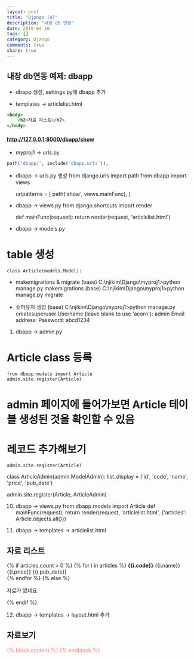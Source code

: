 ```yaml
---
layout: post
title: "Django (4)"
description: "내장 db 연동"
date: 2019-04-16
tags: []
category: Django
comments: true
share: true
---
```


## 내장 db연동 예제: dbapp
- dbapp 생성, settings.py에 dbapp 추가

- templates -> articlelist.html

```html
<body>
    <h2>자료 리스트</h2>
</body>
```

#### http://127.0.0.1:8000/dbapp/show 

- myproj1 -> urls.py

```python
path('dbapp/', include('dbapp.urls')),
```

- dbapp -> urls.py 생성
    from django.urls import path
    from dbapp import views

    urlpatterns = [
        path('show', views.mainFunc),
    ]

- dbapp -> views.py
    from django.shortcuts import render

    def mainFunc(request):
        return render(request, 'articlelist.html')

- dbapp -> models.py 
# table 생성
    class Article(models.Model):

- makemigrations & migrate 
    (base) C:\njikim\Django\myproj1>python manage.py makemigrations
    (base) C:\njikim\Django\myproj1>python manage.py migrate

- 슈퍼유저 생성
    (base) C:\njikim\Django\myproj1>python manage.py createsuperuser
    Username (leave blank to use 'acorn'): admin
    Email address:
    Password: abcd1234

1. dbapp -> admin.py
# Article class 등록
    from dbapp.models import Article
    admin.site.register(Article)

# admin 페이지에 들어가보면 Article 테이블 생성된 것을 확인할 수 있음
# 레코드 추가해보기
    admin.site.register(Article)

class ArticleAdmin(admin.ModelAdmin):
    list_display = ('id', 'code', 'name', 'price', 'pub_date')

admin.site.register(Article, ArticleAdmin)

10. dbapp -> views.py
from dbapp.models import Article
def mainFunc(request):
    return render(request, 'articlelist.html', {'articles': Article.objects.all()})

11. dbapp -> templates -> articlelist.html
<body>
    <h2>자료 리스트</h2>
    {% if articles.count > 0 %}
        {% for i in articles %}
            <b>{{i.code}}</b> {{i.name}} {{i.price}} {{i.pub_date}} <br>
        {% endfor %}
    {% else %}
        <p>자료가 없네요</p>
    {% endif %}
</body>

12. dbapp -> templates -> layout.html 추가
<body>
    <h2> 자료보기 </h2>
    <div style="color:salmon">
    {% block content %}
    {% endblock %}
    </div>
</body>
